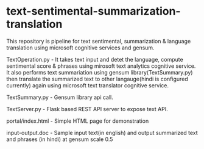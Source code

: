 # text-sentimental-summarization-translation
This repository is pipeline for text sentimental, summarization &amp; language translation using microsoft cognitive services and gensum.

TextOperation.py - It takes text input and detet the language, compute sentimental score & phrases using mirosoft text analytics cognitive service. It also performs text summariation using gensum library(TextSummary.py) then translate the summarized text to other langauge(hindi is configured currently) again using microsoft text translator cognitive service.

TextSummary.py - Gensum library api call.

TextServer.py - Flask based REST API server to expose text API.

portal/index.html - Simple HTML page for demonstration

input-output.doc - Sample input text(in english) and output summarized text and phrases (in hindi) at gensum scale 0.5

